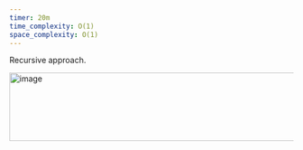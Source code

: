 ```yaml
---
timer: 20m
time_complexity: O(1)
space_complexity: O(1)
---
```


Recursive approach.

<img width="658" height="121" alt="image" src="https://github.com/user-attachments/assets/ae438fc7-d08c-40d6-92aa-d40787bfe462" />
